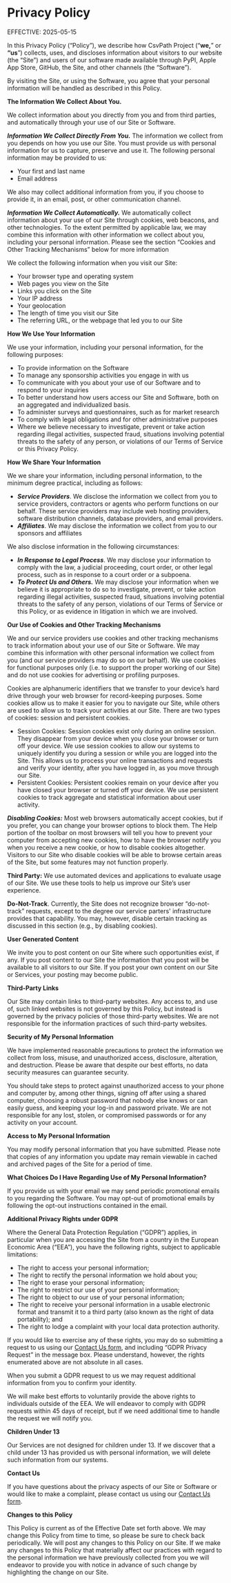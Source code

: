 # Privacy Policy

EFFECTIVE: 2025-05-15

In this Privacy Policy (“Policy”), we describe how CsvPath Project (“**we,**” or **“us**”) collects, uses, and discloses information about visitors to our website (the “Site”) and users of our software made available through PyPI, Apple App Store, GitHub, the Site, and other channels (the “Software”).

By visiting the Site, or using the Software, you agree that your personal information will be handled as described in this Policy.&#x20;

**The Information We Collect About You.**

We collect information about you directly from you and from third parties, and automatically through your use of our Site or Software.

_**Information We Collect Directly From You.**_ The information we collect from you depends on how you use our Site. You must provide us with personal information for us  to capture, preserve and use it. The following personal information may be provided to us:

* Your first and last name
* Email address

We also may collect additional information from you, if you choose to provide it, in an email, post, or other communication channel.

_**Information We Collect Automatically.**_ We automatically collect information about your use of our Site through cookies, web beacons, and other technologies. To the extent permitted by applicable law, we may combine this information with other information we collect about you, including your personal information. Please see the section “Cookies and Other Tracking Mechanisms” below for more information

We collect the following information when you visit our Site:

* Your browser type and operating system
* Web pages you view on the Site
* Links you click on the Site
* Your IP address
* Your geolocation
* The length of time you visit our Site
* The referring URL, or the webpage that led you to our Site

**How We Use Your Information**

We use your information, including your personal information, for the following purposes:

* To provide information on the Software
* To manage any sponsorship activities you engage in with us
* To communicate with you about your use of our Software and to respond to your inquiries
* To better understand how users access our Site and Software, both on an aggregated and individualized basis.
* To administer surveys and questionnaires, such as for market research
* To comply with legal obligations and for other administrative purposes
* Where we believe necessary to investigate, prevent or take action regarding illegal activities, suspected fraud, situations involving potential threats to the safety of any person, or violations of our Terms of Service or this Privacy Policy.

**How We Share Your Information**

We we share your information, including personal information, to the minimum degree practical, including as follows:

* _**Service Providers**_. We disclose the information we collect from you to service providers, contractors or agents who perform functions on our behalf. These service providers may include web hosting providers, software distribution channels, database providers, and email providers.
* _**Affiliates**_. We may disclose the information we collect from you to our sponsors and affiliates

We also disclose information in the following circumstances:

* _**In Response to Legal Process**_. We may disclose your information to comply with the law, a judicial proceeding, court order, or other legal process, such as in response to a court order or a subpoena.
* _**To Protect Us and Others.**_ We may disclose your information when we believe it is appropriate to do so to investigate, prevent, or take action regarding illegal activities, suspected fraud, situations involving potential threats to the safety of any person, violations of our Terms of Service or this Policy, or as evidence in litigation in which we are involved.

**Our Use of Cookies and Other Tracking Mechanisms**

We and our service providers use cookies and other tracking mechanisms to track information about your use of our Site or Software. We may combine this information with other personal information we collect from you (and our service providers may do so on our behalf). We use cookies for functional purposes only (i.e. to support the proper working of our Site) and do not use cookies for advertising or profiling purposes.

Cookies are alphanumeric identifiers that we transfer to your device’s hard drive through your web browser for record-keeping purposes. Some cookies allow us to make it easier for you to navigate our Site, while others are used to allow us to track your activities at our Site. There are two types of cookies: session and persistent cookies.

* Session Cookies: Session cookies exist only during an online session. They disappear from your device when you close your browser or turn off your device. We use session cookies to allow our systems to uniquely identify you during a session or while you are logged into the Site. This allows us to process your online transactions and requests and verify your identity, after you have logged in, as you move through our Site.
* Persistent Cookies: Persistent cookies remain on your device after you have closed your browser or turned off your device. We use persistent cookies to track aggregate and statistical information about user activity.

_**Disabling Cookies:**_ Most web browsers automatically accept cookies, but if you prefer, you can change your browser options to block them. The Help portion of the toolbar on most browsers will tell you how to prevent your computer from accepting new cookies, how to have the browser notify you when you receive a new cookie, or how to disable cookies altogether. Visitors to our Site who disable cookies will be able to browse certain areas of the Site, but some features may not function properly.

**Third Party:** We use automated devices and applications to evaluate usage of our Site. We use these tools to help us improve our Site’s user experience.

**Do-Not-Track**. Currently, the Site does not recognize browser “do-not-track” requests, except to the degree our service parters' infrastructure provides that capability. You may, however, disable certain tracking as discussed in this section (e.g., by disabling cookies).

**User Generated Content**

We invite you to post content on our Site where such opportunities exist, if any. If you post content to our Site the information that you post will be available to all visitors to our Site. If you post your own content on our Site or Services, your posting may become public.

**Third-Party Links**

Our Site may contain links to third-party websites. Any access to, and use of, such linked websites is not governed by this Policy, but instead is governed by the privacy policies of those third-party websites. We are not responsible for the information practices of such third-party websites.

**Security of My Personal Information**

We have implemented reasonable precautions to protect the information we collect from loss, misuse, and unauthorized access, disclosure, alteration, and destruction. Please be aware that despite our best efforts, no data security measures can guarantee security.

You should take steps to protect against unauthorized access to your phone and computer by, among other things, signing off after using a shared computer, choosing a robust password that nobody else knows or can easily guess, and keeping your log-in and password private. We are not responsible for any lost, stolen, or compromised passwords or for any activity on your account.

**Access to My Personal Information**

You may modify personal information that you have submitted. Please note that copies of any information you update may remain viewable in cached and archived pages of the Site for a period of time.

**What Choices Do I Have Regarding Use of My Personal Information?**

If you provide us with your email we may send periodic promotional emails to you regarding the Software. You may opt-out of promotional emails by following the opt-out instructions contained in the email.

**Additional Privacy Rights under GDPR**

Where the General Data Protection Regulation (“GDPR”) applies, in particular when you are accessing the Site from a country in the European Economic Area (“EEA”), you have the following rights, subject to applicable limitations:

* The right to access your personal information;
* The right to rectify the personal information we hold about you;
* The right to erase your personal information;
* The right to restrict our use of your personal information;
* The right to object to our use of your personal information;
* The right to receive your personal information in a usable electronic format and transmit it to a third party (also known as the right of data portability); and
* The right to lodge a complaint with your local data protection authority.

If you would like to exercise any of these rights, you may do so submitting a request to us using our [Contact Us form](getting-started/a-helping-hand.md), and including “GDPR Privacy Request” in the message box. Please understand, however, the rights enumerated above are not absolute in all cases.

When you submit a GDPR request to us we may request additional information from you to confirm your identity.

We will make best efforts to voluntarily provide the above rights to individuals outside of the EEA. We will endeavor to comply with GDPR requests within 45 days of receipt, but if we need additional time to handle the request we will notify you.

**Children Under 13**

Our Services are not designed for children under 13. If we discover that a child under 13 has provided us with personal information, we will delete such information from our systems.

**Contact Us**

If you have questions about the privacy aspects of our Site or Software or would like to make a complaint, please contact us using our [Contact Us form](getting-started/a-helping-hand.md).

**Changes to this Policy**

This Policy is current as of the Effective Date set forth above. We may change this Policy from time to time, so please be sure to check back periodically. We will post any changes to this Policy on our Site. If we make any changes to this Policy that materially affect our practices with regard to the personal information we have previously collected from you we will endeavor to provide you with notice in advance of such change by highlighting the change on our Site.
